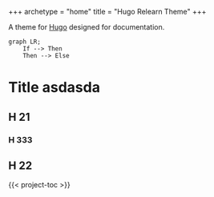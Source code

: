 +++
archetype = "home"
title = "Hugo Relearn Theme"
+++

A theme for [Hugo](https://gohugo.io/) designed for documentation.

```mermaid { align="center" zoom="true" }
graph LR;
    If --> Then
    Then --> Else
```

# Title asdasda

## H 21

### H 333

## H 22


{{< project-toc >}}